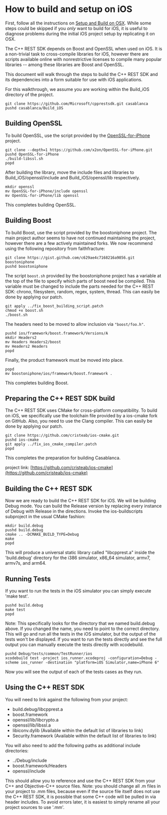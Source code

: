 # How to build and setup on iOS

First, follow all the instructions on [Setup and Build on OSX](How-to-build-for-Mac-OS-X). While some steps could be skipped if you _only_ want to build for iOS, it is useful to diagnose problems during the initial iOS project setup by replicating it on OSX.  

The C++ REST SDK depends on Boost and OpenSSL when used on iOS. It is a non-trivial task to cross-compile libraries for iOS, however there are scripts available online with nonrestrictive licenses to compile many popular libraries -- among these libraries are Boost and OpenSSL.  

This document will walk through the steps to build the C++ REST SDK and its dependencies into a form suitable for use with iOS applications.  

For this walkthrough, we assume you are working within the <span class="codeInline">Build_iOS</span> directory of the project.  

```
git clone https://github.com/Microsoft/cpprestsdk.git casablanca
pushd casablanca/Build_iOS
```

## Building OpenSSL

To build OpenSSL, use the script provided by the [OpenSSL-for-iPhone](https://github.com/x2on/OpenSSL-for-iPhone)   project.  

```
git clone --depth=1 https://github.com/x2on/OpenSSL-for-iPhone.git
pushd OpenSSL-for-iPhone
./build-libssl.sh
popd
```

After building the library, move the include files and libraries to <span class="codeInline">Build_iOS/openssl/include</span> and <span class="codeInline">Build_iOS/openssl/lib</span> respectively.  

```
mkdir openssl
mv OpenSSL-for-iPhone/include openssl
mv OpenSSL-for-iPhone/lib openssl
```

This completes building OpenSSL.  

## Building Boost

To build Boost, use the script provided by the boostoniphone project. The main project author seems to have not continued maintaining the project, however there are a few actively maintained forks. We now recommend using the following repository from faithfracture:  

```
git clone https://gist.github.com/c629ae4c7168216a9856.git boostoniphone
pushd boostoniphone
```

The script `boost.sh` provided by the boostoniphone project has a variable at the top of the file to specify which parts of boost need be compiled. This variable must be changed to include the parts needed for the C++ REST SDK: chrono, filesystem, random, regex, system, thread. This can easily be done by applying our patch.  

```
git apply ../fix_boost_building_script.patch
chmod +x boost.sh
./boost.sh
```

The headers need to be moved to allow inclusion via `"boost/foo.h"`.  

```
pushd ios/framework/boost.framework/Versions/A
mkdir Headers2
mv Headers Headers2/boost
mv Headers2 Headers
popd
```

Finally, the product framework must be moved into place.  

```
popd
mv boostoniphone/ios/framework/boost.framework .
```

This completes building Boost.  

## Preparing the C++ REST SDK build

The C++ REST SDK uses CMake for cross-platform compatibility. To build on iOS, we specifically use the toolchain file provided by a ios-cmake fork on GitHub. Also, you need to use the Clang compiler. This can easily be done by applying our patch. 

```
git clone https://github.com/cristeab/ios-cmake.git
pushd ios-cmake
git apply ../fix_ios_cmake_compiler.patch
popd
```

This completes the preparation for building Casablanca.  

project link: [https://github.com/cristeab/ios-cmake](https://github.com/cristeab/ios-cmake)  

## Building the C++ REST SDK

Now we are ready to build the C++ REST SDK for iOS. We will be building Debug mode. You can build the Release version by replacing every instance of Debug with Release in the directions. Invoke the ios-buildscripts subproject in the usual CMake fashion:  

```
mkdir build.debug
pushd build.debug
cmake .. -DCMAKE_BUILD_TYPE=Debug
make
popd
```

This will produce a universal static library called "libcpprest.a" inside the 'build.debug' directory for the i386 simulator, x86_64 simulator, armv7, armv7s, and arm64.  

## Running Tests

If you want to run the tests in the iOS simulator you can simply execute 'make test'.  

```
pushd build.debug
make test
popd
```
Note: This specifically looks for the directory that we named build.debug above. If you changed the name, you need to point to the correct directory. 
This will go and run all the tests in the iOS simulator, but the output of the tests won't be displayed. If you want to run the tests directly and see the full output you can manually execute the tests directly with xcodebuild.  

```
pushd Debug/tests/common/TestRunner/ios
xcodebuild test -project ios_runner.xcodeproj -configuration=Debug -scheme ios_runner -destination "platform=iOS Simulator,name=iPhone 6"
```

Now you will see the output of each of the tests cases as they run.  

## Using the C++ REST SDK

You will need to link against the following from your project:  

*   build.debug/libcpprest.a
*   boost.framework
*   openssl/lib/libcrypto.a
*   openssl/lib/libssl.a
*   libiconv.dylib (Available within the default list of libraries to link)
*   Security.framework (Available within the default list of libraries to link)

You will also need to add the following paths as additional include directories:  

*   ../Debug/include
*   boost.framework/Headers
*   openssl/include

This should allow you to reference and use the C++ REST SDK from your C++ and Objective-C++ source files. Note: you should change all .m files in your project to .mm files, because even if the source file itself does not use the C++ REST SDK, it is possible that some C++ code will be pulled in via header includes. To avoid errors later, it is easiest to simply rename all your project sources to use '.mm'.